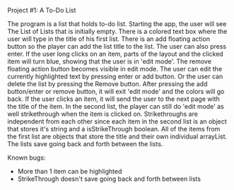 Project #1: A To-Do List

The program is a list that holds to-do list. 
Starting the app, the user will see The List of Lists that is initially empty. 
There is a colored text box where the user will type in the title of his first list.
There is an add floating action button so the player can add the list title to the list. 
The user can also press enter. 
If the user long clicks on an item, parts of the layout and the clicked item will turn blue, showing that the user is in 'edit mode'.
The remove floating action button becomes visible in edit mode. 
The user can edit the currently highlighted text by pressing enter or add button.
Or the user can delete the list by pressing the Remove button. 
After pressing the add button/enter or remove button, it will exit 'edit mode' and the colors will go back. 
If the user clicks an item, it will send the user to the next page with the title of the item.
In the second list, the player can still do 'edit mode' as well strikethrough when the item is clicked on. 
Strikethroughs are independent from each other since each item in the second list is an object that stores it's string and a isStrikeThrough boolean.
All of the items from the first list are objects that store the title and their own individual arrayList. 
The lists save going back and forth between the lists. 

Known bugs:
- More than 1 item can be highlighted 
- StrikeThrough doesn't save going back and forth between lists

